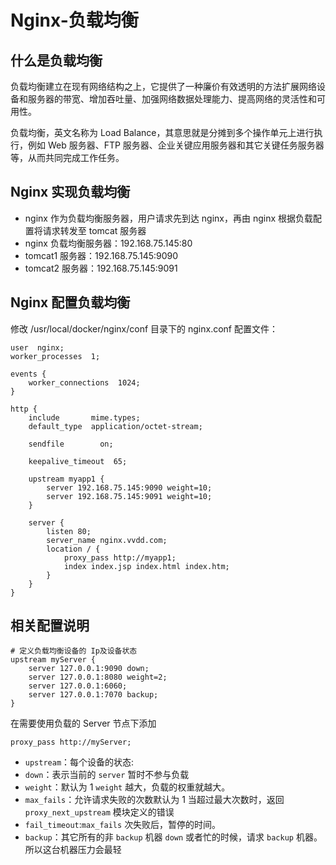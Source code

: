 # Nginx-负载均衡
## 什么是负载均衡
负载均衡建立在现有网络结构之上，它提供了一种廉价有效透明的方法扩展网络设备和服务器的带宽、增加吞吐量、加强网络数据处理能力、提高网络的灵活性和可用性。

负载均衡，英文名称为 Load Balance，其意思就是分摊到多个操作单元上进行执行，例如 Web 服务器、FTP 服务器、企业关键应用服务器和其它关键任务服务器等，从而共同完成工作任务。

## Nginx 实现负载均衡
- nginx 作为负载均衡服务器，用户请求先到达 nginx，再由 nginx 根据负载配置将请求转发至 tomcat 服务器
- nginx 负载均衡服务器：192.168.75.145:80
- tomcat1 服务器：192.168.75.145:9090
- tomcat2 服务器：192.168.75.145:9091

## Nginx 配置负载均衡
修改 /usr/local/docker/nginx/conf 目录下的 nginx.conf 配置文件：
```
user  nginx;
worker_processes  1;

events {
    worker_connections  1024;
}

http {
    include       mime.types;
    default_type  application/octet-stream;

    sendfile        on;

    keepalive_timeout  65;
	
	upstream myapp1 {
		server 192.168.75.145:9090 weight=10;
		server 192.168.75.145:9091 weight=10;
	}

	server {
		listen 80;
		server_name nginx.vvdd.com;
		location / {
			proxy_pass http://myapp1;
			index index.jsp index.html index.htm;
		}
	}
}
```
## 相关配置说明
```
# 定义负载均衡设备的 Ip及设备状态 
upstream myServer {
    server 127.0.0.1:9090 down;
    server 127.0.0.1:8080 weight=2;
    server 127.0.0.1:6060;
    server 127.0.0.1:7070 backup;
}
```
在需要使用负载的 Server 节点下添加
```
proxy_pass http://myServer;
```
- `upstream`：每个设备的状态:
- `down`：表示当前的 `server` 暂时不参与负载
- `weight`：默认为 1 `weight` 越大，负载的权重就越大。
- `max_fails`：允许请求失败的次数默认为 1 当超过最大次数时，返回 `proxy_next_upstream` 模块定义的错误
- `fail_timeout`:`max_fails` 次失败后，暂停的时间。
- `backup`：其它所有的非 `backup` 机器 `down` 或者忙的时候，请求 `backup` 机器。所以这台机器压力会最轻
